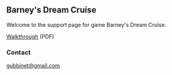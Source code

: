 ## Barney's Dream Cruise

Welcome to the support page for game Barney's Dream Cruise.

[Walkthrough]({{site.baseurl}}/Barneys-Dream-Cruise-Walkthrough.pdf) (PDF)

### Contact

<gubbinet@gmail.com>
